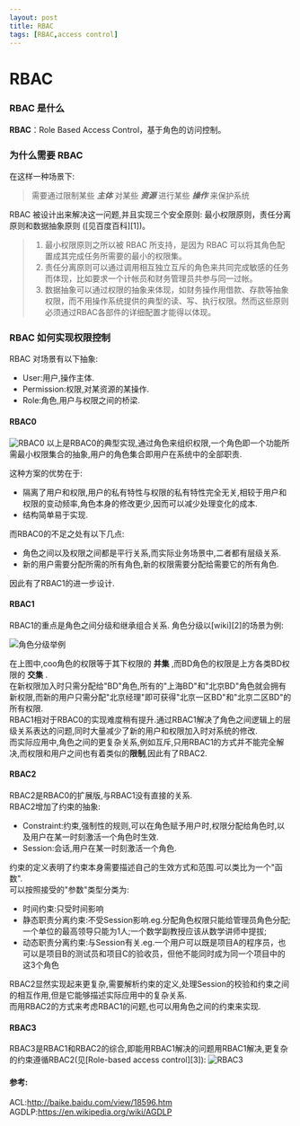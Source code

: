 ```yaml
---
layout: post
title: RBAC
tags: [RBAC,access control]
---
```

# RBAC

### RBAC 是什么

**RBAC**：Role Based Access Control，基于角色的访问控制。

### 为什么需要 RBAC

在这样一种场景下:    
> 需要通过限制某些 ***主体*** 对某些 ***资源*** 进行某些 ***操作*** 来保护系统    

RBAC 被设计出来解决这一问题,并且实现三个安全原则:
最小权限原则，责任分离原则和数据抽象原则 ([见百度百科][1])。

> 1. 最小权限原则之所以被 RBAC 所支持，是因为 RBAC 可以将其角色配置成其完成任务所需要的最小的权限集。
> 2. 责任分离原则可以通过调用相互独立互斥的角色来共同完成敏感的任务而体现，比如要求一个计帐员和财务管理员共参与同一过帐。
> 3. 数据抽象可以通过权限的抽象来体现，如财务操作用借款、存款等抽象权限，而不用操作系统提供的典型的读、写、执行权限。然而这些原则必须通过RBAC各部件的详细配置才能得以体现。

### RBAC 如何实现权限控制
RBAC 对场景有以下抽象:    
+ User:用户,操作主体.    
+ Permission:权限,对某资源的某操作.    
+ Role:角色,用户与权限之间的桥梁.

#### RBAC0

![RBAC0](http://note.youdao.com/yws/public/resource/a50c5a129e7d30e021a9b31ccd4bc966/WEBRESOURCE36f57b2b0d2e71efd28ac029c7c48029)
以上是RBAC0的典型实现,通过角色来组织权限,一个角色即一个功能所需最小权限集合的抽象,用户的角色集合即用户在系统中的全部职责.    

这种方案的优势在于:

* 隔离了用户和权限,用户的私有特性与权限的私有特性完全无关,相较于用户和权限的变动频率,角色本身的修改更少,因而可以减少处理变化的成本.
* 结构简单易于实现.

而RBAC0的不足之处有以下几点:
* 角色之间以及权限之间都是平行关系,而实际业务场景中,二者都有层级关系.
* 新的用户需要分配所需的所有角色,新的权限需要分配给需要它的所有角色.

因此有了RBAC1的进一步设计.

#### RBAC1

RBAC1的重点是角色之间分级和继承组合关系.
角色分级以[wiki][2]的场景为例:

![角色分级举例](http://note.youdao.com/yws/public/resource/a50c5a129e7d30e021a9b31ccd4bc966/WEBRESOURCE880829991bb5ee6d9b6a948fbed7f54a)

在上图中,coo角色的权限等于其下权限的 **并集** ,而BD角色的权限是上方各类BD权限的 **交集** .    
在新权限加入时只需分配给"BD"角色,所有的"上海BD"和"北京BD"角色就会拥有新权限,而新的用户只需分配"北京经理"即可获得"北京一区BD"和"北京二区BD"的所有权限.    
RBAC1相对于RBAC0的实现难度稍有提升.通过RBAC1解决了角色之间逻辑上的层级关系表达的问题,同时大量减少了新的用户和权限加入时对系统的修改.    
而实际应用中,角色之间的更复杂关系,例如互斥,只用RBAC1的方式并不能完全解决,而权限和用户之间也有着类似的**限制**,因此有了RBAC2.

#### RBAC2
RBAC2是RBAC0的扩展版,与RBAC1没有直接的关系.    
RBAC2增加了约束的抽象:    
+ Constraint:约束,强制性的规则,可以在角色赋予用户时,权限分配给角色时,以及用户在某一时刻激活一个角色时生效.    
+ Session:会话,用户在某一时刻激活一个角色.    

约束的定义表明了约束本身需要描述自己的生效方式和范围.可以类比为一个"函数".    
可以按照接受的"参数"类型分类为:
+ 时间约束:只受时间影响
+ 静态职责分离约束:不受Session影响.eg.分配角色权限只能给管理员角色分配;一个单位的最高领导只能为1人;一个数学副教授应该从数学讲师中提拔;
+ 动态职责分离约束:与Session有关.eg.一个用户可以既是项目A的程序员，也可以是项目B的测试员和项目C的验收员，但他不能同时成为同一个项目中的这3个角色

RBAC2显然实现起来更复杂,需要解析约束的定义,处理Session的校验和约束之间的相互作用,但是它能够描述实际应用中的复杂关系.   
而用RBAC2的方式来考虑RBAC1的问题,也可以用角色之间的约束来实现.
#### RBAC3
RBAC3是RBAC1和RBAC2的综合,即能用RBAC1解决的问题用RBAC1解决,更复杂的约束遵循RBAC2(见[Role-based access control][3]):
![RBAC3](http://note.youdao.com/yws/public/resource/a50c5a129e7d30e021a9b31ccd4bc966/WEBRESOURCE0aeb62ae3e3eb05d4c4d064b11c94c07)

#### 参考:    
ACL:<http://baike.baidu.com/view/18596.htm>    
AGDLP:<https://en.wikipedia.org/wiki/AGDLP>